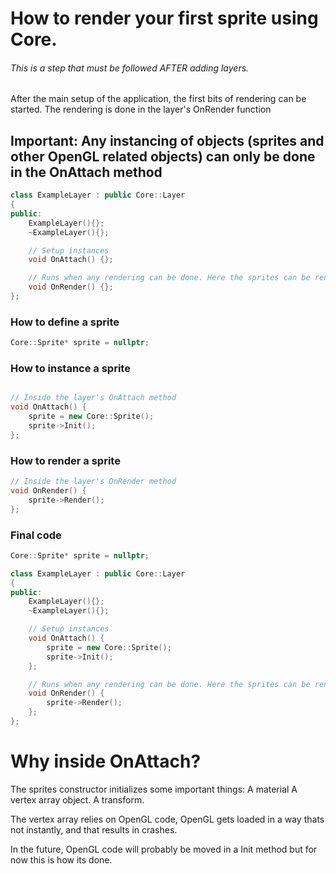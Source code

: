 # How to render your first sprite using Core.

###### This is a step that must be followed AFTER adding layers.

After the main setup of the application, the first bits of rendering can be started.
The rendering is done in the layer's OnRender function

## Important: Any instancing of objects (sprites and other OpenGL related objects) can only be done in the OnAttach method

```cpp
class ExampleLayer : public Core::Layer
{
public:
    ExampleLayer(){};
    ~ExampleLayer(){};

    // Setup instances
    void OnAttach() {};

    // Runs when any rendering can be done. Here the sprites can be rendered
    void OnRender() {};
};
```

### How to define a sprite

```cpp
Core::Sprite* sprite = nullptr;
```

### How to instance a sprite

```cpp

// Inside the layer's OnAttach method
void OnAttach() {
    sprite = new Core::Sprite();
    sprite->Init();
};
```

### How to render a sprite

```cpp
// Inside the layer's OnRender method
void OnRender() {
    sprite->Render();
};
```

### Final code

```cpp
Core::Sprite* sprite = nullptr;

class ExampleLayer : public Core::Layer
{
public:
    ExampleLayer(){};
    ~ExampleLayer(){};

    // Setup instances
    void OnAttach() {
        sprite = new Core::Sprite();
        sprite->Init();
    };

    // Runs when any rendering can be done. Here the sprites can be rendered
    void OnRender() {
        sprite->Render();
    };
};
```

# Why inside OnAttach?

The sprites constructor initializes some important things:
A material
A vertex array object.
A transform.

The vertex array relies on OpenGL code, OpenGL gets loaded in a way thats not instantly, and that results in crashes.

In the future, OpenGL code will probably be moved in a Init method but for now this is how its done.

